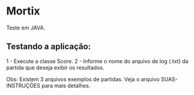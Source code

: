 # Mortix

Teste em JAVA.

## Testando a aplicação:

1 - Execute a classe Score.
2 - Informe o nome do arquivo de log (.txt) da partida que deseja exibir os resultados.

Obs: Existem 3 arquivos exemplos de partidas. Veja o arquivo SUAS-INSTRUÇÕES para mais detalhes.